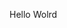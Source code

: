 Hello Wolrd














































































































































































































































































































































































































































































































































































































































































































































































































































































































































































































































































































































































































































































































































